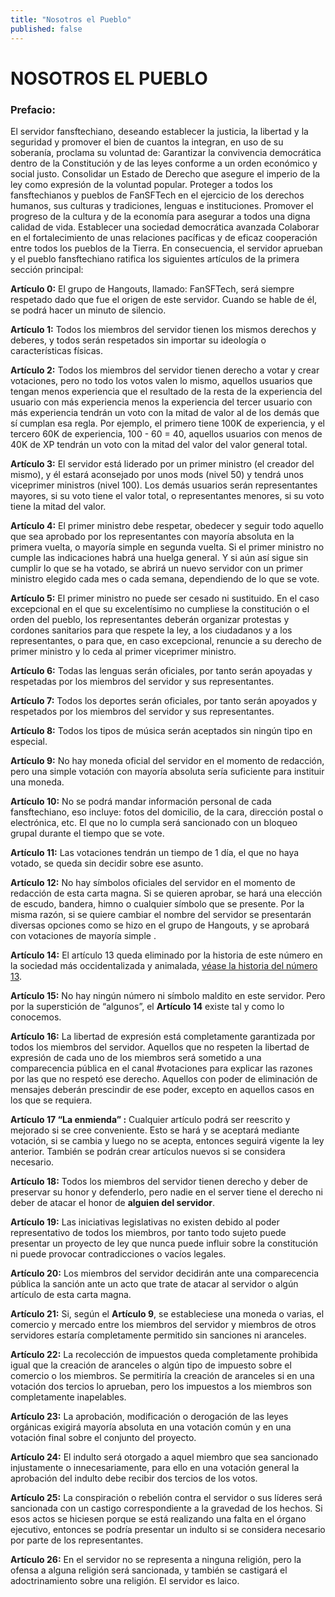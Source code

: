```yaml
---
title: "Nosotros el Pueblo"
published: false
---
```

# **NOSOTROS EL PUEBLO**

### **Prefacio:**
El servidor fansftechiano, deseando establecer la justicia, la libertad y la seguridad y promover el bien de cuantos la integran, en uso de su soberanía, proclama su voluntad de:
Garantizar la convivencia democrática dentro de la Constitución y de las leyes conforme a un orden económico y social justo.
Consolidar un Estado de Derecho que asegure el imperio de la ley como expresión de la voluntad popular.
Proteger a todos los fansftechianos y pueblos de FanSFTech en el ejercicio de los derechos humanos, sus culturas y tradiciones, lenguas e instituciones.
Promover el progreso de la cultura y de la economía para asegurar a todos una digna calidad de vida.
Establecer una sociedad democrática avanzada
Colaborar en el fortalecimiento de unas relaciones pacíficas y de eficaz cooperación entre todos los pueblos de la Tierra.
En consecuencia, el servidor aprueban y el pueblo fansftechiano ratifica los siguientes artículos de la primera sección principal:

**Artículo 0:** El grupo de Hangouts, llamado: FanSFTech, será siempre respetado dado que fue el origen de este servidor. Cuando se hable de él, se podrá hacer un minuto de silencio.

**Artículo 1:** Todos los miembros del servidor tienen los mismos derechos y deberes, y todos serán respetados sin importar su ideología o características físicas.

**Artículo 2:** Todos los miembros del servidor tienen derecho a votar y crear votaciones, pero no todo los votos valen lo mismo, aquellos usuarios que tengan menos experiencia que el resultado de la resta de la experiencia del usuario con más experiencia menos la experiencia del tercer usuario con más experiencia tendrán un voto con la mitad de valor al de los demás que sí cumplan esa regla. Por ejemplo, el primero tiene 100K de experiencia, y el tercero 60K de experiencia, 100 - 60 = 40, aquellos usuarios con menos de 40K de XP tendrán un voto con la mitad del valor del valor general total.

**Artículo 3:** El servidor está liderado por un primer ministro (el creador del mismo), y él estará aconsejado por unos mods (nivel 50) y tendrá unos viceprimer ministros (nivel 100). Los demás usuarios serán representantes mayores, si su voto tiene el valor total, o representantes menores, si su voto tiene la mitad del valor.

**Artículo 4:** El primer ministro debe respetar, obedecer y seguir todo aquello que sea aprobado por los representantes con mayoría absoluta en la primera vuelta, o mayoría simple en segunda vuelta. Si el primer ministro no cumple las indicaciones habrá una huelga general. Y si aún así sigue sin cumplir lo que se ha votado, se abrirá un nuevo servidor con un primer ministro elegido cada mes o cada semana, dependiendo de lo que se vote.

**Artículo 5:** El primer ministro no puede ser cesado ni sustituido. En el caso excepcional en el que su excelentísimo no cumpliese la constitución o el orden del pueblo, los representantes deberán organizar protestas y cordones sanitarios para que respete la ley, a los ciudadanos y a los representantes, o para que, en caso excepcional, renuncie a su derecho de primer ministro y lo ceda al primer viceprimer ministro.

**Artículo 6:** Todas las lenguas serán oficiales, por tanto serán apoyadas y respetadas por los miembros del servidor y sus representantes.

**Artículo 7:** Todos los deportes serán oficiales, por tanto serán apoyados y respetados por los miembros del servidor y sus representantes.

**Artículo 8:** Todos los tipos de música serán aceptados sin ningún tipo en especial.

**Artículo 9:** No hay moneda oficial del servidor en el momento de redacción, pero una simple votación con mayoría absoluta sería suficiente para instituir una moneda.

**Artículo 10:** No se podrá mandar información personal de cada fansftechiano, eso incluye: fotos del domicilio, de la cara, dirección postal o electrónica, etc. El que no lo cumpla será sancionado con un bloqueo grupal durante el tiempo que se vote.

**Artículo 11:** Las votaciones tendrán un tiempo  de 1 día, el que no haya votado, se queda sin decidir sobre ese asunto.

**Artículo 12:** No hay símbolos oficiales del servidor en el momento de redacción de esta carta magna. Si se quieren aprobar, se hará una elección de escudo, bandera, himno o cualquier símbolo que se presente. Por la misma razón, si se quiere cambiar el nombre del servidor se presentarán diversas opciones como se hizo en el grupo de Hangouts, y se aprobará con votaciones de mayoría simple	.
 
**Artículo 14:** El artículo 13 queda eliminado por la historia de este número en la sociedad más occidentalizada y animalada, [véase la historia del número 13](https://es.wikipedia.org/wiki/Trece).

**Artículo 15:** No hay ningún número ni símbolo maldito en este servidor. Pero por la superstición de “algunos”, el **Artículo 14** existe tal y como lo conocemos.

**Artículo 16:** La libertad de expresión está completamente garantizada por todos los miembros del servidor. Aquellos que no respeten la libertad de expresión de cada uno de los miembros será sometido a una comparecencia pública en el canal #votaciones para explicar las razones por las que no respetó ese derecho. Aquellos con poder de eliminación de mensajes deberán prescindir de ese poder, excepto en aquellos casos en los que se requiera.

**Artículo 17 “La enmienda” :** Cualquier artículo podrá ser reescrito y mejorado si se cree conveniente. Esto se hará y se aceptará mediante votación, si se cambia y luego no se acepta, entonces seguirá vigente la ley anterior. También se podrán crear artículos nuevos si se considera necesario. 

**Artículo 18:** Todos los miembros del servidor tienen derecho y deber de preservar su honor y defenderlo, pero nadie en el server tiene el derecho ni deber de atacar el honor de **alguien del servidor**.

**Artículo 19:** Las iniciativas legislativas no existen debido al poder representativo de todos los miembros, por tanto todo sujeto puede presentar un proyecto de ley que nunca puede influir sobre la constitución ni puede provocar contradicciones o vacíos legales.

**Artículo 20:** Los miembros del servidor decidirán ante una comparecencia pública la sanción ante un acto que trate de atacar al servidor o algún artículo de esta carta magna.

**Artículo 21:** Si, según el **Artículo 9**, se estableciese una moneda o varias, el comercio y mercado entre los miembros del servidor y miembros de otros servidores estaría completamente permitido sin sanciones ni aranceles.

**Artículo 22:** La recolección de impuestos queda completamente prohibida igual que la creación de aranceles o algún tipo de impuesto sobre el comercio o los miembros. Se permitiría la creación de aranceles si en una votación dos tercios lo aprueban, pero los impuestos a los miembros son completamente inapelables.

**Artículo 23:** La aprobación, modificación o derogación de las leyes orgánicas exigirá mayoría absoluta en una votación común y en una votación final sobre el conjunto del proyecto.

**Artículo 24:** El indulto será otorgado a aquel miembro que sea sancionado injustamente o innecesariamente, para ello en una votación general la aprobación del indulto debe recibir dos tercios de los votos.

**Artículo 25:** La conspiración o rebelión contra el servidor o sus líderes será sancionada con un castigo correspondiente a la gravedad de los hechos. Si esos actos se hiciesen porque se está realizando una falta en el órgano ejecutivo, entonces se podría presentar un indulto si se considera necesario por parte de los representantes.

**Artículo 26:** En el servidor no se representa a ninguna religión, pero la ofensa a alguna religión será sancionada, y también se castigará el adoctrinamiento sobre una religión. El servidor es laico.

